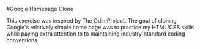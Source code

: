 #Google Homepage Clone

This exercise was inspired by The Odin Project. The goal of cloning Google's relatively simple home page was to practice my HTML/CSS skills while paying extra attention to to maintaining industry-standard coding conventions.